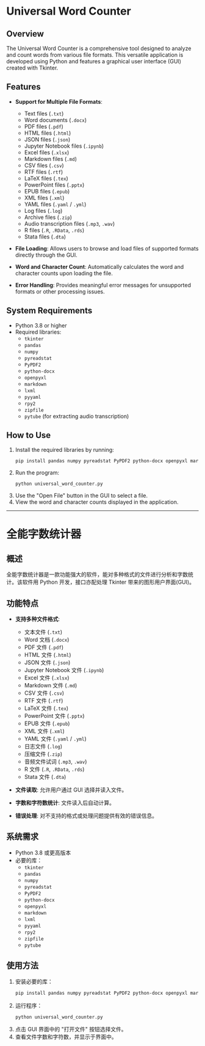 # Universal Word Counter

## Overview
The Universal Word Counter is a comprehensive tool designed to analyze and count words from various file formats. This versatile application is developed using Python and features a graphical user interface (GUI) created with Tkinter.

## Features
- **Support for Multiple File Formats**:
    - Text files (`.txt`)
    - Word documents (`.docx`)
    - PDF files (`.pdf`)
    - HTML files (`.html`)
    - JSON files (`.json`)
    - Jupyter Notebook files (`.ipynb`)
    - Excel files (`.xlsx`)
    - Markdown files (`.md`)
    - CSV files (`.csv`)
    - RTF files (`.rtf`)
    - LaTeX files (`.tex`)
    - PowerPoint files (`.pptx`)
    - EPUB files (`.epub`)
    - XML files (`.xml`)
    - YAML files (`.yaml` / `.yml`)
    - Log files (`.log`)
    - Archive files (`.zip`)
    - Audio transcription files (`.mp3`, `.wav`)
    - R files (`.R`, `.RData`, `.rds`)
    - Stata files (`.dta`)

- **File Loading**: Allows users to browse and load files of supported formats directly through the GUI.
- **Word and Character Count**: Automatically calculates the word and character counts upon loading the file.
- **Error Handling**: Provides meaningful error messages for unsupported formats or other processing issues.

## System Requirements
- Python 3.8 or higher
- Required libraries:
    - `tkinter`
    - `pandas`
    - `numpy`
    - `pyreadstat`
    - `PyPDF2`
    - `python-docx`
    - `openpyxl`
    - `markdown`
    - `lxml`
    - `pyyaml`
    - `rpy2`
    - `zipfile`
    - `pytube` (for extracting audio transcription)

## How to Use
1. Install the required libraries by running:
    ```bash
    pip install pandas numpy pyreadstat PyPDF2 python-docx openpyxl markdown lxml pyyaml rpy2 pytube
    ```
2. Run the program:
    ```bash
    python universal_word_counter.py
    ```
3. Use the "Open File" button in the GUI to select a file.
4. View the word and character counts displayed in the application.

---

# 全能字数统计器

## 概述
全能字数统计器是一款功能强大的软件，能对多种格式的文件进行分析和字数统计。该软件用 Python 开发，接口亦配处理 Tkinter 带来的图形用户界面(GUI)。

## 功能特点
- **支持多种文件格式**:
    - 文本文件 (`.txt`)
    - Word 文档 (`.docx`)
    - PDF 文件 (`.pdf`)
    - HTML 文件 (`.html`)
    - JSON 文件 (`.json`)
    - Jupyter Notebook 文件 (`.ipynb`)
    - Excel 文件 (`.xlsx`)
    - Markdown 文件 (`.md`)
    - CSV 文件 (`.csv`)
    - RTF 文件 (`.rtf`)
    - LaTeX 文件 (`.tex`)
    - PowerPoint 文件 (`.pptx`)
    - EPUB 文件 (`.epub`)
    - XML 文件 (`.xml`)
    - YAML 文件 (`.yaml` / `.yml`)
    - 日志文件 (`.log`)
    - 压缩文件 (`.zip`)
    - 音频文件试词 (`.mp3`, `.wav`)
    - R 文件 (`.R`, `.RData`, `.rds`)
    - Stata 文件 (`.dta`)

- **文件读取**: 允许用户通过 GUI 选择并读入文件。
- **字数和字符数统计**: 文件读入后自动计算。
- **错误处理**: 对不支持的格式或处理问题提供有效的错误信息。

## 系统需求
- Python 3.8 或更高版本
- 必要的库：
    - `tkinter`
    - `pandas`
    - `numpy`
    - `pyreadstat`
    - `PyPDF2`
    - `python-docx`
    - `openpyxl`
    - `markdown`
    - `lxml`
    - `pyyaml`
    - `rpy2`
    - `zipfile`
    - `pytube`

## 使用方法
1. 安装必要的库：
    ```bash
    pip install pandas numpy pyreadstat PyPDF2 python-docx openpyxl markdown lxml pyyaml rpy2 pytube
    ```
2. 运行程序：
    ```bash
    python universal_word_counter.py
    ```
3. 点击 GUI 界面中的 "打开文件" 按钮选择文件。
4. 查看文件字数和字符数，并显示于界面中。

